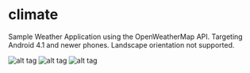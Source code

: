 # climate
Sample Weather Application using the OpenWeatherMap API.
Targeting Android 4.1 and newer phones. 
Landscape orientation not supported.

![alt tag](http://www.starlo.org/blake/Launch.png)
![alt tag](http://www.starlo.org/blake/Compare.png)
![alt tag](http://www.starlo.org/blake/Details.png)
